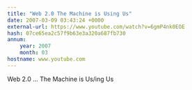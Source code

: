 ```yaml
---
title: "Web 2.0 The Machine is Using Us"
date: 2007-03-09 03:43:24 +0000
external-url: https://www.youtube.com/watch?v=6gmP4nk0EOE
hash: 07ce65ea2c57f9b63e3a320a687fb730
annum:
    year: 2007
    month: 03
hostname: www.youtube.com
---
```


Web 2.0 ... The Machine is Us/ing Us
